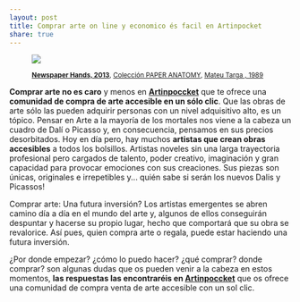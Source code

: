 ```yaml
---
layout: post
title: Comprar arte on line y economico és facil en Artinpocket
share: true
---
```


<figure class="text-center">
	<img src="http://artinpocket.cat/users_images/474.jpg?1397030554">
	<figcaption>
		<p><small><strong><a href="http://artinpocket.cat/work_home.php?$artist_code=422&$work_code=474#disqus_thread">Newspaper Hands, 2013</a></strong>, <a href="http://artinpocket.cat/collection_home.php?$artist_code=422&$collection_code=72">Colección PAPER ANATOMY</a>, <a href="http://artinpocket.cat/artist_home.php?$artist_code=422">Mateu Targa , 1989</a></small></p>
	</figcaption>
</figure>

**Comprar arte no es caro** y menos en **[Artinpoccket](http://www.artinpocket.cat/)** que te ofrece una **comunidad de compra de arte accesible en un sólo clic**. Que las obras de arte sólo las pueden adquirir personas con un nivel adquisitivo alto, es un tópico. Pensar en Arte a la mayoría de los mortales nos viene a la cabeza un cuadro de Dalí o Picasso y, en consecuencia, pensamos en sus precios desorbitados. Hoy en día pero, hay muchos **artistas que crean obras accesibles** a todos los bolsillos. Artistas noveles sin una larga trayectoria profesional pero cargados de talento, poder creativo, imaginación y gran capacidad para provocar emociones con sus creaciones. Sus piezas son únicas, originales e irrepetibles y... quién sabe si serán los nuevos Dalis y Picassos! 

Comprar arte: Una futura inversión? Los artistas emergentes se abren camino día a día en el mundo del arte y, algunos de ellos conseguirán despuntar y hacerse su propio lugar, hecho que comportará que su obra se revalorice. Así pues, quien compra arte o regala, puede estar haciendo una futura inversión. 

¿Por donde empezar? ¿cómo lo puedo hacer? ¿qué comprar? donde comprar? son algunas dudas que os pueden venir a la cabeza en estos momentos, **las respuestas las encontraréis en [Artinpoccket](http://www.artinpocket.cat/)** que os ofrece una comunidad de compra venta de arte accesible con un sol clic.